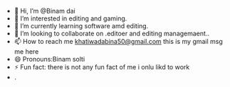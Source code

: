 - 👋 Hi, I’m @Binam dai
- 👀 I’m interested in editing and gaming.
- 🌱 I’m currently learning software amd editing.
- 💞️ I’m looking to collaborate on .editoer and editing managemaent..
- 📫 How to reach me khatiwadabina50@gmail.com this is my gmail msg me here 
- 😄 Pronouns:Binam solti
- ⚡ Fun fact: there is not any fun fact of me i onlu likd to work
- .

<!---
Binam660/Binam660 is a ✨ special ✨ repository because its `README.md` (this file) appears on your GitHub profile.
You can click the Preview link to take a look at your changes.
--->
